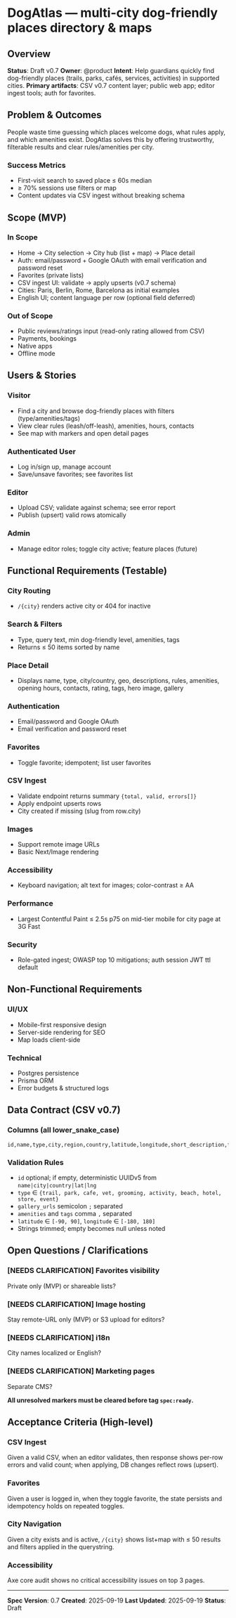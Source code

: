 # DogAtlas — multi-city dog-friendly places directory & maps

## Overview
**Status**: Draft v0.7
**Owner**: @product
**Intent**: Help guardians quickly find dog-friendly places (trails, parks, cafés, services, activities) in supported cities.
**Primary artifacts**: CSV v0.7 content layer; public web app; editor ingest tools; auth for favorites.

## Problem & Outcomes

People waste time guessing which places welcome dogs, what rules apply, and which amenities exist. DogAtlas solves this by offering trustworthy, filterable results and clear rules/amenities per city.

### Success Metrics
- First-visit search to saved place ≤ 60s median
- ≥ 70% sessions use filters or map
- Content updates via CSV ingest without breaking schema

## Scope (MVP)

### In Scope
- Home → City selection → City hub (list + map) → Place detail
- Auth: email/password + Google OAuth with email verification and password reset
- Favorites (private lists)
- CSV ingest UI: validate → apply upserts (v0.7 schema)
- Cities: Paris, Berlin, Rome, Barcelona as initial examples
- English UI; content language per row (optional field deferred)

### Out of Scope
- Public reviews/ratings input (read-only rating allowed from CSV)
- Payments, bookings
- Native apps
- Offline mode

## Users & Stories

### Visitor
- Find a city and browse dog-friendly places with filters (type/amenities/tags)
- View clear rules (leash/off-leash), amenities, hours, contacts
- See map with markers and open detail pages

### Authenticated User
- Log in/sign up, manage account
- Save/unsave favorites; see favorites list

### Editor
- Upload CSV; validate against schema; see error report
- Publish (upsert) valid rows atomically

### Admin
- Manage editor roles; toggle city active; feature places (future)

## Functional Requirements (Testable)

### City Routing
- `/{city}` renders active city or 404 for inactive

### Search & Filters
- Type, query text, min dog-friendly level, amenities, tags
- Returns ≤ 50 items sorted by name

### Place Detail
- Displays name, type, city/country, geo, descriptions, rules, amenities, opening hours, contacts, rating, tags, hero image, gallery

### Authentication
- Email/password and Google OAuth
- Email verification and password reset

### Favorites
- Toggle favorite; idempotent; list user favorites

### CSV Ingest
- Validate endpoint returns summary `{total, valid, errors[]}`
- Apply endpoint upserts rows
- City created if missing (slug from row.city)

### Images
- Support remote image URLs
- Basic Next/Image rendering

### Accessibility
- Keyboard navigation; alt text for images; color-contrast ≥ AA

### Performance
- Largest Contentful Paint ≤ 2.5s p75 on mid-tier mobile for city page at 3G Fast

### Security
- Role-gated ingest; OWASP top 10 mitigations; auth session JWT ttl default

## Non-Functional Requirements

### UI/UX
- Mobile-first responsive design
- Server-side rendering for SEO
- Map loads client-side

### Technical
- Postgres persistence
- Prisma ORM
- Error budgets & structured logs

## Data Contract (CSV v0.7)

### Columns (all lower_snake_case)
```
id,name,type,city,region,country,latitude,longitude,short_description,full_description,image_url,gallery_urls,dog_friendly_level,amenities,rules,website_url,contact_phone,contact_email,price_range,opening_hours,rating,tags
```

### Validation Rules
- `id` optional; if empty, deterministic UUIDv5 from `name|city|country|lat|lng`
- `type` ∈ `{trail, park, cafe, vet, grooming, activity, beach, hotel, store, event}`
- `gallery_urls` semicolon `;` separated
- `amenities` and `tags` comma `,` separated
- `latitude` ∈ `[-90, 90]`, `longitude` ∈ `[-180, 180]`
- Strings trimmed; empty becomes null unless noted

## Open Questions / Clarifications

### [NEEDS CLARIFICATION] Favorites visibility
Private only (MVP) or shareable lists?

### [NEEDS CLARIFICATION] Image hosting
Stay remote-URL only (MVP) or S3 upload for editors?

### [NEEDS CLARIFICATION] i18n
City names localized or English?

### [NEEDS CLARIFICATION] Marketing pages
Separate CMS?

**All unresolved markers must be cleared before tag `spec:ready`.**

## Acceptance Criteria (High-level)

### CSV Ingest
Given a valid CSV, when an editor validates, then response shows per-row errors and valid count; when applying, DB changes reflect rows (upsert).

### Favorites
Given a user is logged in, when they toggle favorite, the state persists and idempotency holds on repeated toggles.

### City Navigation
Given a city exists and is active, `/{city}` shows list+map with ≤ 50 results and filters applied in the querystring.

### Accessibility
Axe core audit shows no critical accessibility issues on top 3 pages.

---

**Spec Version**: 0.7
**Created**: 2025-09-19
**Last Updated**: 2025-09-19
**Status**: Draft